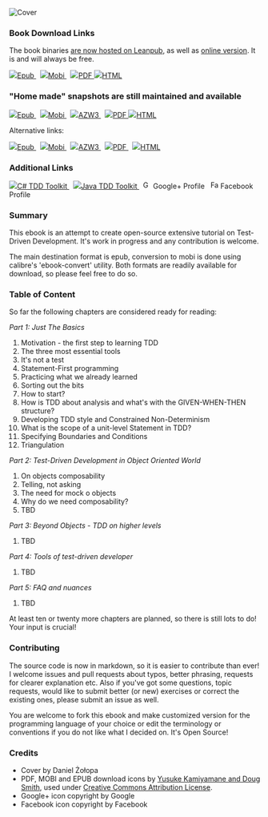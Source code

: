 ![Cover](https://raw.github.com/grzesiek-galezowski/tdd-ebook/master/cover-small.png)

### Book Download Links

The book binaries [are now hosted on Leanpub](https://leanpub.com/tdd-ebook), as well as [online version](https://leanpub.com/tdd-ebook/read). It is and will always be free.

<a href="https://leanpub.com/tdd-ebook">
  <img src="https://raw.github.com/grzesiek-galezowski/tdd-ebook/master/document-epub.png" />Epub
</a>&nbsp;
<a href="https://leanpub.com/tdd-ebook">
  <img src="https://raw.github.com/grzesiek-galezowski/tdd-ebook/master/document-mobi.png" />Mobi
</a>&nbsp;
<a href="https://leanpub.com/tdd-ebook">
  <img src="https://raw.github.com/grzesiek-galezowski/tdd-ebook/master/document-pdf.png" />PDF
</a>
<a href="https://leanpub.com/tdd-ebook/read/">
  <img src="https://raw.github.com/grzesiek-galezowski/tdd-ebook/master/document-web.png" />HTML
</a>

### "Home made" snapshots are still maintained and available

<a href="https://docs.google.com/uc?export=download&id=0B0nzjz32viZmcWhBMzJHVlBCd0k">
  <img src="https://raw.github.com/grzesiek-galezowski/tdd-ebook/master/document-epub.png" />Epub
</a>&nbsp;
<a href="https://docs.google.com/uc?export=download&id=0B0nzjz32viZmdDZOT1hwTnhCOW8">
  <img src="https://raw.github.com/grzesiek-galezowski/tdd-ebook/master/document-mobi.png" />Mobi
</a>&nbsp;
<a href="https://docs.google.com/uc?export=download&id=0B0nzjz32viZmSGlaVVBXTTJHTG8">
  <img src="https://raw.github.com/grzesiek-galezowski/tdd-ebook/master/document-mobi.png" />AZW3
</a>&nbsp;
<a href="https://docs.google.com/uc?export=download&id=0B0nzjz32viZmTDhESG9nMThnZk0">
  <img src="https://raw.github.com/grzesiek-galezowski/tdd-ebook/master/document-pdf.png" />PDF
</a>
<a href="http://grzesiek-galezowski.github.io/tdd-ebook/">
  <img src="https://raw.github.com/grzesiek-galezowski/tdd-ebook/master/document-web.png" />HTML
</a>

Alternative links:

<a href="https://dl.dropboxusercontent.com/u/220139/Test-Driven%20Development%20-%20Extensive%20Tutorial.epub">
  <img src="https://raw.github.com/grzesiek-galezowski/tdd-ebook/master/document-epub.png" />Epub
</a>&nbsp;
<a href="https://dl.dropboxusercontent.com/u/220139/Test-Driven%20Development%20-%20Extensive%20Tutorial.mobi">
  <img src="https://raw.github.com/grzesiek-galezowski/tdd-ebook/master/document-mobi.png" />Mobi
</a>&nbsp;
<a href="https://dl.dropboxusercontent.com/u/220139/Test-Driven%20Development%20-%20Extensive%20Tutorial.azw3">
  <img src="https://raw.github.com/grzesiek-galezowski/tdd-ebook/master/document-mobi.png" />AZW3
</a>&nbsp;
<a href="https://dl.dropboxusercontent.com/u/220139/Test-Driven%20Development%20-%20Extensive%20Tutorial.pdf">
  <img src="https://raw.github.com/grzesiek-galezowski/tdd-ebook/master/document-pdf.png" />PDF
</a>&nbsp;
<a href="http://grzesiek-galezowski.github.io/tdd-ebook/">
  <img src="https://raw.github.com/grzesiek-galezowski/tdd-ebook/master/document-web.png" />HTML
</a>

### Additional Links


<a href="https://github.com/grzesiek-galezowski/tdd-toolkit">
  <img src="https://raw.github.com/grzesiek-galezowski/tdd-ebook/master/tdd-toolkit.png" />C# TDD Toolkit
</a>&nbsp;
<a href="https://github.com/grzesiek-galezowski/jfixture#any-method-helpers">
  <img src="https://raw.github.com/grzesiek-galezowski/tdd-ebook/master/tdd-toolkit.png" />Java TDD Toolkit
</a>&nbsp;


<a href="http://plus.google.com/113457358555307974994?prsrc=3" rel="publisher" target="_top" style="text-decoration:none;">
  <img src="http://ssl.gstatic.com/images/icons/gplus-16.png" alt="Google+" style="border:0;width:16px;height:16px;"/> Google+ Profile
</a>&nbsp;
<a href="https://www.facebook.com/tddebook" rel="publisher" target="_top" style="text-decoration:none;">
  <img src="https://raw.github.com/grzesiek-galezowski/tdd-ebook/master/FB-f-Logo__blue_29.png" alt="Facebook" style="border:0;width:16px;height:16px;"/> Facebook Profile
</a>

### Summary

This ebook is an attempt to create open-source extensive tutorial on Test-Driven Development. It's work in progress and any contribution is welcome.

The main destination format is epub, conversion to mobi is done using calibre's 'ebook-convert' utility. Both formats are readily available for download, so please feel free to do so.

### Table of Content

So far the following chapters are considered ready for reading:


*Part 1: Just The Basics*

 1. Motivation - the first step to learning TDD
 1. The three most essential tools
 1. It's not a test
 1. Statement-First programming
 1. Practicing what we already learned
 1. Sorting out the bits
 1. How to start?
 1. How is TDD about analysis and what's with the GIVEN-WHEN-THEN structure?
 1. Developing TDD style and Constrained Non-Determinism
 1. What is the scope of a unit-level Statement in TDD?
 1. Specifying Boundaries and Conditions
 1. Triangulation

*Part 2: Test-Driven Development in Object Oriented World*
 1. On objects composability
 1. Telling, not asking
 1. The need for mock o objects
 1. Why do we need composability?
 1. TBD

*Part 3: Beyond Objects - TDD on higher levels*
 1. TBD
 
*Part 4: Tools of test-driven developer*
 1. TBD

*Part 5: FAQ and nuances*
 1. TBD

At least ten or twenty more chapters are planned, so there is still 
lots to do! Your input is crucial!

### Contributing

The source code is now in markdown, so it is easier to contribute than 
ever! I welcome issues and pull requests about typos, better phrasing, 
requests for clearer explanation etc. Also if you've got some 
questions, topic requests, would like to submit better (or new) 
exercises or correct the existing ones, please submit an issue as well.

You are welcome to fork this ebook and make customized version for the 
programming language of your choice or edit the terminology or 
conventions if you do not like what I decided on. It's Open Source!

### Credits

 - Cover by Daniel Żołopa
 - PDF, MOBI and EPUB download icons by <a href="http://smithsrus.com/e-book-download-icons/">Yusuke Kamiyamane and Doug Smith</a>, used under <a href="http://creativecommons.org/licenses/by/3.0/">Creative Commons Attribution License</a>.
 - Google+ icon copyright by Google
 - Facebook icon copyright by Facebook
  
